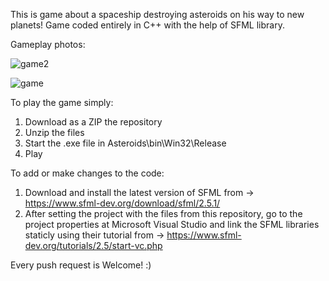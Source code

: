 This is game about a spaceship destroying asteroids on his way to new planets!
Game coded entirely in C++ with the help of SFML library.

Gameplay photos:

![game2](https://github.com/EarlyBitcoiner/Asteroids-SFML/assets/97707707/b9ebd7f7-1494-45a1-995c-f24113867fe5)

![game](https://github.com/EarlyBitcoiner/Asteroids-SFML/assets/97707707/872a781a-8a7d-4315-8efe-b0c546d148f5)

To play the game simply:
 1. Download as a ZIP the repository
 2. Unzip the files
 3. Start the .exe file in Asteroids\bin\Win32\Release
 4. Play
 
To add or make changes to the code:
 1. Download and install the latest version of SFML from -> https://www.sfml-dev.org/download/sfml/2.5.1/
 2. After setting the project with the files from this repository, go to the project properties at Microsoft Visual Studio and link
 the SFML libraries staticly using their tutorial from -> https://www.sfml-dev.org/tutorials/2.5/start-vc.php
 
Every push request is Welcome! :)
